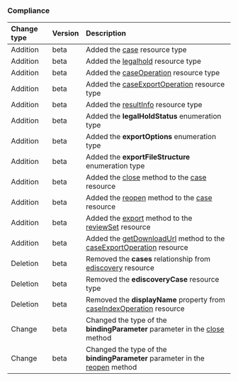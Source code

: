 ### Compliance

| **Change type** | **Version** | **Description** |
|:---|:---|:---|
|Addition|beta|Added the [case](https://docs.microsoft.com/en-us/graph/api/resources/case?view=graph-rest-beta) resource type|
|Addition|beta|Added the [legalhold](https://docs.microsoft.com/en-us/graph/api/resources/legalhold?view=graph-rest-beta) resource type|
|Addition|beta|Added the [caseOperation](https://docs.microsoft.com/en-us/graph/api/resources/caseOperation?view=graph-rest-beta) resource type|
|Addition|beta|Added the [caseExportOperation](https://docs.microsoft.com/en-us/graph/api/resources/caseExportOperation?view=graph-rest-beta) resource type|
|Addition|beta|Added the [resultInfo](https://docs.microsoft.com/en-us/graph/api/resources/resultInfo?view=graph-rest-beta) resource type|
|Addition|beta|Added the **legalHoldStatus** enumeration type|
|Addition|beta|Added the **exportOptions** enumeration type|
|Addition|beta|Added the **exportFileStructure** enumeration type|
|Addition|beta|Added the [close](https://docs.microsoft.com/en-us/graph/api/case-close?view=graph-rest-beta) method to the [case](https://docs.microsoft.com/en-us/graph/api/resources/case?view=graph-rest-beta) resource|
|Addition|beta|Added the [reopen](https://docs.microsoft.com/en-us/graph/api/case-reopen?view=graph-rest-beta) method to the [case](https://docs.microsoft.com/en-us/graph/api/resources/case?view=graph-rest-beta) resource|
|Addition|beta|Added the [export](https://docs.microsoft.com/en-us/graph/api/reviewSet-export?view=graph-rest-beta) method to the [reviewSet](https://docs.microsoft.com/en-us/graph/api/resources/reviewSet?view=graph-rest-beta) resource|
|Addition|beta|Added the [getDownloadUrl](https://docs.microsoft.com/en-us/graph/api/caseExportOperation-getDownloadUrl?view=graph-rest-beta) method to the [caseExportOperation](https://docs.microsoft.com/en-us/graph/api/resources/caseExportOperation?view=graph-rest-beta) resource|
|Deletion|beta|Removed the **cases** relationship from [ediscovery](https://docs.microsoft.com/en-us/graph/api/resources/ediscovery?view=graph-rest-beta) resource|
|Deletion|beta|Removed the **ediscoveryCase** resource type|
|Deletion|beta|Removed the **displayName** property from [caseIndexOperation](https://docs.microsoft.com/en-us/graph/api/resources/caseIndexOperation?view=graph-rest-beta) resource|
|Change|beta|Changed the type of the **bindingParameter** parameter in the [close](https://docs.microsoft.com/en-us/graph/api/ediscoveryCase-close?view=graph-rest-beta) method|
|Change|beta|Changed the type of the **bindingParameter** parameter in the [reopen](https://docs.microsoft.com/en-us/graph/api/ediscoveryCase-reopen?view=graph-rest-beta) method|
